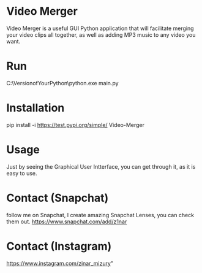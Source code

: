 # Video Merger
Video Merger is a useful GUI Python application that will facilitate merging your video clips all together, as well as adding MP3 music to any video you want.

# Run
C:\VersionofYourPython\python.exe main.py

# Installation
pip install -i https://test.pypi.org/simple/ Video-Merger

# Usage
Just by seeing the Graphical User Intterface, you can get through it, as it is easy to use.

# Contact (Snapchat)
follow me on Snapchat, I create amazing Snapchat Lenses, you can check them out.
https://www.snapchat.com/add/z1nar
# Contact (Instagram)
https://www.instagram.com/zinar_mizury" 
